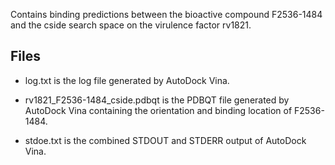 Contains binding predictions between the bioactive compound F2536-1484 and the cside search space on the virulence factor rv1821.

## Files

- log.txt is the log file generated by AutoDock Vina.

- rv1821_F2536-1484_cside.pdbqt is the PDBQT file generated by AutoDock Vina containing the orientation and binding location of F2536-1484.

- stdoe.txt is the combined STDOUT and STDERR output of AutoDock Vina.

